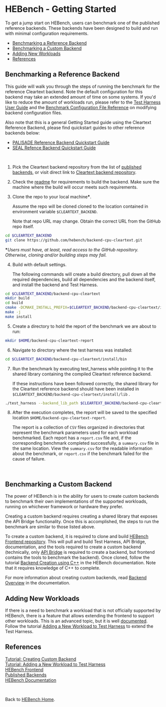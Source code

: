 # HEBench - Getting Started

To get a jump start on HEBench, users can benchmark one of the published reference backends. These backends have been designed to build and run with minimal configuration requirements.

- [Benchmarking a Reference Backend](#benchmarking-a-reference-backend)
- [Benchmarking a Custom Backend](#benchmarking-a-custom-backend)
- [Adding New Workloads](#adding-new-workloads)
- [References](#references)

## Benchmarking a Reference Backend

This guide will walk you through the steps of running the benchmark for the reference Cleartext backend. Note the default configuration for this backend may take an extended amount of time on some systems. If you'd like to reduce the amount of workloads run, please refer to the [Test Harness User Guide](https://hebench.github.io/frontend/test_harness_usage_guide.html) and the [Benchmark Configuration File Reference](https://hebench.github.io/frontend/config_file_reference.html) on modifying backend configuration files.

Also note that this is a general Getting Started guide using the Cleartext Reference Backend, please find quickstart guides to other reference backends below:

- [PALISADE Reference Backend Quickstart Guide](https://hebench.github.io/backend-cpu-palisade/quickstart_guide.html)
- [SEAL Refence Backend Quickstart Guide](https://hebench.github.io/backend-cpu-seal/quickstart_guide.html)

<br/>

1. Pick the Cleartext backend repository from the list of [published backends](hebench_published_backends.md), or visit direct link to [Cleartext backend repository](https://github.com/hebench/backend-cpu-cleartext).

2. Check the [readme](https://github.com/hebench/backend-cpu-cleartext/blob/main/README.md) for requirements to build the backend.
   Make sure the machine where the build will occur meets such requirements.

3. Clone the repo to your local machine<b>*</b>.

   Assume the repo will be cloned cloned to the location contained in environment variable `$CLEARTEXT_BACKEND`.

   Note that repo URL may change. Obtain the correct URL from the GitHub repo itself.

```bash
cd $CLEARTEXT_BACKEND
git clone https://github.com/hebench/backend-cpu-cleartext.git
```

<b>*</b>_Users must have, at least, read access to the GitHub repository. Otherwise, cloning and/or building steps may fail._

4. Build with default settings.

   The following commands will create a build directory, pull down all the required dependencies, build all dependencies and the backend itself, and install the backend and Test Harness.

```bash
cd $CLEARTEXT_BACKEND/backend-cpu-cleartext
mkdir build
cd build
cmake -DCMAKE_INSTALL_PREFIX=$CLEARTEXT_BACKEND/backend-cpu-cleartext/install -DCMAKE_BUILD_TYPE=Release ..
make -j
make install
```

5. Create a directory to hold the report of the benchmark we are about to run:

```bash
mkdir $HOME/backend-cpu-cleartext-report
```

6. Navigate to directory where the test harness was installed:

```bash
cd $CLEARTEXT_BACKEND/backend-cpu-cleartext/install/bin
```

7. Run the benchmark by executing test_harness while pointing it to the shared library containing the compiled Cleartext reference backend.

   If these instructions have been followed correctly, the shared library for the Cleartext reference backend should have been installed in `$CLEARTEXT_BACKEND/backend-cpu-cleartext/install/lib` .


```bash
./test_harness --backend_lib_path $CLEARTEXT_BACKEND/backend-cpu-cleartext/install/lib/libhebench_cleartext_backend.so --report_root_path $HOME/backend-cpu-cleartext-report
```

8. After the execution completes, the report will be saved to the specified location `$HOME/backend-cpu-cleartext-report`.

   The report is a collection of `CSV` files organized in directories that represent the benchmark parameters used for each workload benchmarked. Each report has a `report.csv` file and, if the corresponding benchmark completed successfully, a `summary.csv` file in the same location. View the `summary.csv` for the readable information about the benchmark, or `report.csv` if the benchmark failed for the cause of failure.

<br/>

## Benchmarking a Custom Backend

The power of HEBench is in the ability for users to create custom backends to benchmark their own implementations of the supported workloads, running on whichever framework or hardware they prefer.

Creating a custom backend requires creating a shared library that exposes the API Bridge functionality. Once this is accomplished, the steps to run the benchmark are similar to those listed above.

To create a custom backend, it is required to clone and build [HEBench Frontend repository](https://github.com/hebench/frontend). This will pull and build Test Harness, API Bridge, documentation, and the tools required to create a custom backend (technically, only [API Bridge](https://github.com/hebench/api-bridge) is required to create a backend, but frontend contains the tools to benchmark the backend). Once cloned, follow the tutorial [Backend Creation using C++](https://hebench.github.io/frontend/simple_cpp_example.html) in the HEBench documentation. Note that it requires knowledge of C++ to complete.

For more information about creating custom backends, read [Backend Overview](https://hebench.github.io/frontend/backend_overview.html) in the documentation.

## Adding New Workloads

If there is a need to benchmark a workload that is not officially supported by HEBench, there is a feature that allows extending the frontend to support other workloads. This is an advanced topic, but it is well [documented](https://hebench.github.io/frontend/frontend_overview.html). Follow the tutorial [Adding a New Workload to Test Harness](https://hebench.github.io/frontend/extend_test_harness.html) to extend the Test Harness.

## References
[Tutorial: Creating Custom Backend](https://hebench.github.io/frontend/simple_cpp_example.html)<br/>
[Tutorial: Adding a New Workload to Test Harness](https://hebench.github.io/frontend/extend_test_harness.html)<br/>
[HEBench Frontend](https://github.com/hebench/frontend)<br/>
[Published Backends](hebench_published_backends.md)<br/>
[HEBench Documentation](https://hebench.github.io/frontend/index.html)

<br/>

Back to [HEBench Home](https://hebench.github.io/).
